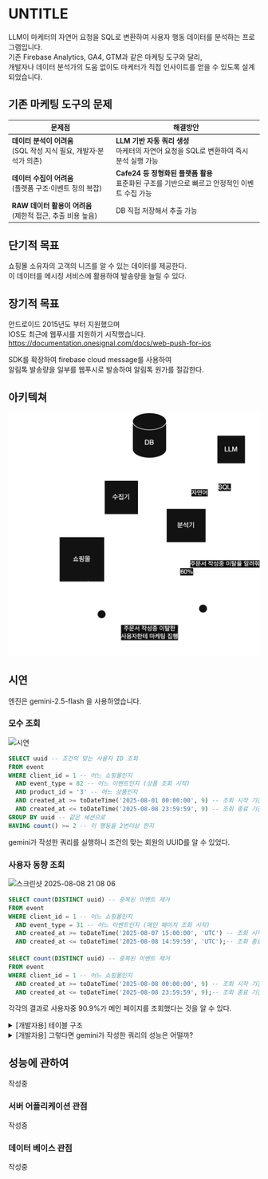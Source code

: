 # UNTITLE

LLM이 마케터의 자연어 요청을 SQL로 변환하여 사용자 행동 데이터를 분석하는 프로그램입니다.  
기존 Firebase Analytics, GA4, GTM과 같은 마케팅 도구와 달리,  
개발자나 데이터 분석가의 도움 없이도 마케터가 직접 인사이트를 얻을 수 있도록 설계되었습니다.  

## 기존 마케팅 도구의 문제
| **문제점** | **해결방안** |
|------------|-------------|
| **데이터 분석이 어려움** <br> (SQL 작성 지식 필요, 개발자·분석가 의존) | **LLM 기반 자동 쿼리 생성** <br> 마케터의 자연어 요청을 SQL로 변환하여 즉시 분석 실행 가능 |
| **데이터 수집이 어려움** <br> (플랫폼 구조·이벤트 정의 복잡) | **Cafe24 등 정형화된 플랫폼 활용** <br> 표준화된 구조를 기반으로 빠르고 안정적인 이벤트 수집 가능 |
| **RAW 데이터 활용이 어려움** <br> (제한적 접근, 추출 비용 높음) | DB 직접 저장해서 추출 가능 |

## 단기적 목표
쇼핑몰 소유자의 고객의 니즈를 알 수 있는 데이터를 제공한다.   
이 데이터를 메시징 서비스에 활용하여 발송량을 늘릴 수 있다.

## 장기적 목표
안드로이드 2015년도 부터 지원했으며   
IOS도 최근에 웹푸시를 지원하기 시작했습니다.   
https://documentation.onesignal.com/docs/web-push-for-ios

SDK를 확장하여 firebase cloud message를 사용하여   
알림톡 발송량을 일부를 웹푸시로 발송하여 알림톡 원가를 절감한다.

## 아키텍쳐
<img src="./simple_architect.png" width="600">

## 시연
엔진은 gemini-2.5-flash 을 사용하였습니다.

### 모수 조회
<img width="600" alt="시연" src="https://github.com/user-attachments/assets/3bac12db-8d05-4808-9770-dd9a81e17bab" />  

```sql
SELECT uuid -- 조건의 맞는 사용자 ID 조회
FROM event
WHERE client_id = 1 -- 어느 쇼핑몰인지
  AND event_type = 82 -- 어느 이벤트인지 (상품 조회 시작)
  AND product_id = '3' -- 어느 상품인지
  AND created_at >= toDateTime('2025-08-01 00:00:00', 9) -- 조회 시작 기간
  AND created_at <= toDateTime('2025-08-08 23:59:59', 9) -- 조회 종료 기간
GROUP BY uuid -- 같은 세션으로
HAVING count() >= 2 -- 이 행동을 2번이상 한지
```
gemini가 작성한 쿼리를 실행하니 조건의 맞는 회원의 UUID를 알 수 있었다.  

### 사용자 동향 조회
<img width="594" height="515" alt="스크린샷 2025-08-08 21 08 06" src="https://github.com/user-attachments/assets/212a4518-f10a-40a1-b49a-156352169956" />

```sql
SELECT count(DISTINCT uuid) -- 중복된 이벤트 제거
FROM event
WHERE client_id = 1 -- 어느 쇼핑몰인지
  AND event_type = 31 -- 어느 이벤트인지 (메인 페이지 조회 시작)
  AND created_at >= toDateTime('2025-08-07 15:00:00', 'UTC') -- 조회 시작 기간
  AND created_at <= toDateTime('2025-08-08 14:59:59', 'UTC');-- 조회 종료 기간

SELECT count(DISTINCT uuid) -- 중복된 이벤트 제거
FROM event
WHERE client_id = 1 -- 어느 쇼핑몰인지
  AND created_at >= toDateTime('2025-08-08 00:00:00', 9) -- 조회 시작 기간
  AND created_at <= toDateTime('2025-08-08 23:59:59', 9);-- 조회 종료 기간
```

각각의 결과로 사용자중 90.9%가 메인 페이지를 조회했다는 것을 알 수 있다.

<details>
<summary>
  [개발자용] 테이블 구조
</summary>
  DB는 clickhouse의 MergeTree엔진 사용하였습니다.  
  
```sql
create table event
(
    event_id           UUID,
    client_id          Int32,
    uuid               UUID,
    event_type         UInt8,
    order_id           Nullable(String),
    tracking_id        Nullable(String),
    product_id         Nullable(String),
    product_option_id1 Nullable(String),
    product_option_id2 Nullable(String),
    product_quantity   Nullable(UInt8),
    price              Nullable(UInt32),
    amount             Nullable(UInt32),
    keyword            Nullable(String),
    sort_by            Nullable(String),
    page               Nullable(UInt8),
    board_id           Nullable(String),
    article_id         Nullable(String),
    login_id           Nullable(String),
    phone_number       Nullable(String),
    page_url           Nullable(String),
    category_id        Nullable(String),
    scroll_bucket      Nullable(UInt8),
    created_at         DateTime64(6)
)
    engine = MergeTree PARTITION BY toYYYYMMDD(created_at)
        ORDER BY (client_id, event_type, created_at, uuid)
        SETTINGS index_granularity = 8192;
```
</details>
<details>
<summary>
  [개발자용] 그렇다면 gemini가 작성한 쿼리의 성능은 어떨까?
</summary>

## 이벤트 수집기 성능 테스트

  
엔진에 맞는 쿼리를 작성였는지 각 항목별로 살펴보겠습니다.  
  
* clickhouse는 컬럼베이스로 저정됩니다.  

| **특성** | **작성방법** | **평가** |
|------------|-------------|-------------|
| clickhouse는 컬럼베이스로 저정됩니다. | 필요한 컬럼만 select에 명시하여야 합니다. | 🟢 |
| 카디널리티 넢은 순서대로 where에 명시하여야 한다 | 카디널리티는 예상치는 다음과 같다.<br> client = 2000, event_type = 60 product_id, created_at = 알 수 없음 | 🟢 |
| PREWHERE 키워드로 디스크 페이지 전체를 스킵할 수 있습니다 | ORDER BY 에 명시된 컬럼은 PREWHERE 로 조건을 작성하여야 합니다 | 🔴 |

### 총평
일반적인 쿼리는 잘 작성하지만 엔진이해도는 낮은 수준이다.  
프롬프트개선이나 파인튜닝으로 개선의 여지가 있다.

</details>


## 성능에 관하여
작성중

### 서버 어플리케이션 관점
작성중

### 데이터 베이스 관점
작성중
